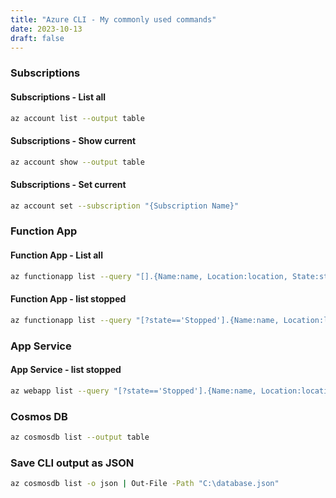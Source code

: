 ```yaml
---
title: "Azure CLI - My commonly used commands"
date: 2023-10-13
draft: false
---
```


### Subscriptions

#### Subscriptions - List all

```bash
az account list --output table
```

#### Subscriptions - Show current

```bash
az account show --output table
```

#### Subscriptions - Set current

```bash
az account set --subscription "{Subscription Name}"
```

### Function App

#### Function App - List all

```bash
az functionapp list --query "[].{Name:name, Location:location, State:state}" --output table
```

#### Function App - list stopped

```bash
az functionapp list --query "[?state=='Stopped'].{Name:name, Location:location, State:state}" --output table
```

### App Service

#### App Service - list stopped

```bash
az webapp list --query "[?state=='Stopped'].{Name:name, Location:location, State:state}" --output table
```

### Cosmos DB

```bash
az cosmosdb list --output table
```

### Save CLI output as JSON

```bash
az cosmosdb list -o json | Out-File -Path "C:\database.json"
```